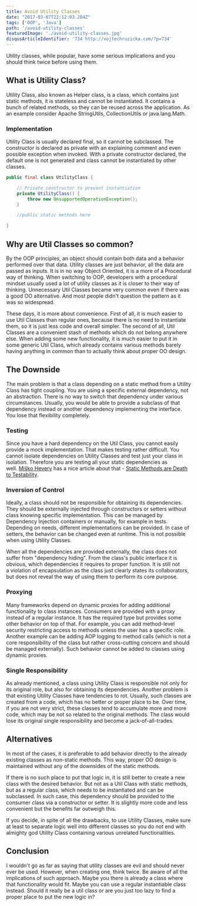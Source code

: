 ```yaml
---
title: Avoid Utility Classes
date: "2017-03-07T22:12:03.284Z"
tags: ['OOP', 'Java']
path: '/avoid-utility-classes'
featuredImage: './avoid-utility-classes.jpg'
disqusArticleIdentifier: '734 http://vojtechruzicka.com/?p=734'
---
```

Utility classes, while popular, have some serious implications and you should think twice before using them.
<!--more-->

What is Utility Class?
----------------------

Utility Class, also known as Helper class, is a class, which contains just static methods, it is stateless and cannot be instantiated. It contains a bunch of related methods, so they can be reused across the application. As an example consider Apache StringUtils, CollectionUtils or java.lang.Math.

### Implementation

Utility Class is usually declared final, so it cannot be subclassed. The constructor is declared as private with an explaining comment and even possible exception when invoked. With a private constructor declared, the default one is not generated and class cannot be instantiated by other classes.

```java
public final class UtilityClass {

    // Private constructor to prevent instantiation
    private UtilityClass() {
        throw new UnsupportedOperationException();
    }

    //public static methods here

}
```

Why are Util Classes so common?
-------------------------------

By the OOP principles, an object should contain both data and a behavior performed over that data. Utility classes are just behavior, all the data are passed as inputs. It is in no way Object Oriented, it is a more of a Procedural way of thinking. When switching to OOP, developers with a procedural mindset usually used a lot of utility classes as it is closer to their way of thinking. Unnecessary Util Classes became very common even if there was a good OO alternative. And most people didn't question the pattern as it was so widespread.

These days, it is more about convenience. First of all, it is much easier to use Util Classes than regular ones, because there is no need to instantiate them, so it is just less code and overall simpler. The second of all, Util Classes are a convenient stash of methods which do not belong anywhere else. When adding some new functionality, it is much easier to put it in some generic Util Class, which already contains various methods barely having anything in common than to actually think about proper OO design.

The Downside
------------

The main problem is that a class depending on a static method from a Utility Class has tight coupling. You are using a specific external dependency, not an abstraction. There is no way to switch that dependency under various circumstances. Usually, you would be able to provide a subclass of that dependency instead or another dependency implementing the interface. You lose that flexibility completely.

### Testing

Since you have a hard dependency on the Util Class, you cannot easily provide a mock implementation. That makes testing rather difficult. You cannot isolate dependencies on Utility Classes and test just your class in isolation. Therefore you are testing all your static dependencies as well. [Miško Hevery](http://misko.hevery.com/about/) has a nice article about that - [Static Methods are Death to Testability](http://misko.hevery.com/2008/12/15/static-methods-are-death-to-testability/).

### Inversion of Control

Ideally, a class should not be responsible for obtaining its dependencies. They should be externally injected through constructors or setters without class knowing specific implementation. This can be managed by Dependency Injection containers or manually, for example in tests. Depending on needs, different implementations can be provided. In case of setters, the behavior can be changed even at runtime. This is not possible when using Utility Classes.

When all the dependencies are provided externally, the class does not suffer from \"dependency hiding\". From the class\'s public interface it is obvious, which dependencies it requires to proper function. It is still not a violation of encapsulation as the class just clearly states its collaborators, but does not reveal the way of using them to perform its core purpose.

### Proxying

Many frameworks depend on dynamic proxies for adding additional functionality to class instances. Consumers are provided with a proxy instead of a regular instance. It has the required type but provides some other behavior on top of that. For example, you can add method-level security restricting access to methods unless the user has a specific role. Another example can be adding AOP logging to method calls (which is not a core responsibility of the class but rather cross-cutting concern and should be managed externally). Such behavior cannot be added to classes using dynamic proxies.

### Single Responsibility

As already mentioned, a class using Utility Class is responsible not only for its original role, but also for obtaining its dependencies. Another problem is that existing Utility Classes have tendencies to rot. Usually, such classes are created from a code, which has no better or proper place to be. Over time, if you are not very strict, these classes tend to accumulate more and more code, which may be not so related to the original methods. The class would lose its original single responsibility and become a jack-of-all-trades.

Alternatives
------------

In most of the cases, it is preferable to add behavior directly to the already existing classes as non-static methods. This way, proper OO design is maintained without any of the downsides of the static methods.

If there is no such place to put that logic in, it is still better to create a new class with the desired behavior. But not as a Util Class with static methods, but as a regular class, which needs to be instantiated and can be subclassed. In such case, this dependency should be provided to the consumer class via a constructor or setter. It is slightly more code and less convenient but the benefits far outweigh this.

If you decide, in spite of all the drawbacks, to use Utility Classes, make sure at least to separate logic well into different classes so you do not end with almighty god Utility Class containing various unrelated functionalities.

Conclusion
----------

I wouldn't go as far as saying that utility classes are evil and should never ever be used. However, when creating one, think twice. Be aware of all the implications of such approach. Maybe you there is already a class where that functionality would fit. Maybe you can use a regular instantiable class instead. Should it really be a util class or are you just too lazy to find a proper place to put the new logic in?
